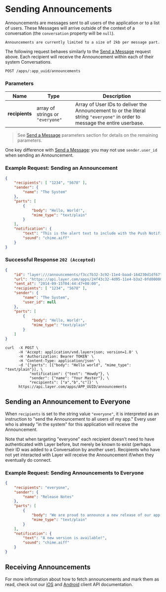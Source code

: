 # Sending Announcements

Announcements are messages sent to all users of the application or to a list of users. These Messages will arrive outside of the context of a conversation (the `conversation` property will be `null`).

```emphasis
Announcements are currently limited to a size of 2kb per message part.
```

The following request behaves similarly to the [Send a Message](#send-a-message) request above.  Each recipient will receive the Announcement within each of their system Conversations.

```request
POST /apps/:app_uuid/announcements
```

### Parameters

| Name         |    Type     |  Description  |
|--------------|-------------|---------------|
| **recipients** | array of strings or `"everyone"` | Array of User IDs to deliver the Announcement to or the literal string `"everyone"` in order to message the entire userbase. |


> See [Send a Message](#send-a-message) parameters section for details on the remaining parameters.

One key difference with [Send a Message](#send-a-message): you may not use `sender.user_id` when sending an Announcement.

### Example Request: Sending an Announcement

```json
{
    "recipients": [ "1234", "5678" ],
    "sender": {
        "name": "The System"
    },
    "parts": [
        {
            "body": "Hello, World!",
            "mime_type": "text/plain"
        }
    ],
    "notification": {
        "text": "This is the alert text to include with the Push Notification.",
        "sound": "chime.aiff"
    }
}
```

### Successful Response `202 (Accepted)`

```json
{
    "id": "layer:///announcements/f3cc7b32-3c92-11e4-baad-164230d1df67",
    "url": "https://api.layer.com/apps/24f43c32-4d95-11e4-b3a2-0fd00000020d/announcements/f3cc7b32-3c92-11e4-baad-164230d1df67",
    "sent_at": "2014-09-15T04:44:47+00:00",
    "recipients": [ "1234", "5678" ],
    "sender": {
        "name": "The System",
        "user_id": null
    },
    "parts": [
        {
            "body": "Hello, World!",
            "mime_type": "text/plain"
        }
    ]
}
```

```console
curl  -X POST \
      -H 'Accept: application/vnd.layer+json; version=1.0' \
      -H 'Authorization: Bearer TOKEN' \
      -H 'Content-Type: application/json' \
      -d '{"parts": [{"body": "Hello world", "mime_type": "text/plain"}], \
           "notification": {"text": "Howdy"}, \
           "sender": {"name": "Your Master"}, \
           "recipients": ["a","b","c"]}' \
      https://api.layer.com/apps/APP_UUID/announcements
```

## Sending an Announcement to Everyone

When `recipients` is set to the string value `"everyone"`, it is interpreted as an instruction to "send the Announcement to all users of my app." Every user who is already "in the system" for this application will receive the Announcement.

Note that when targeting "everyone" each recipient doesn't need to have authenticated with Layer before, but merely be known to exist (perhaps their ID was added to a Conversation by another user). Recipients who have not yet interacted with Layer will receive the Announcement if/when they eventually do connect.

### Example Request: Sending Announcements to Everyone

```json
{
    "recipients": "everyone",
    "sender": {
        "name": "Release Notes"
    },
    "parts": [
        {
            "body": "We are proud to announce a new release of our app!",
            "mime_type": "text/plain"
        }
    ],
    "notification": {
        "text": "A new version is available!",
        "sound": "chime.aiff"
    }
}
```

## Receiving Announcements

For more information about how to fetch announcements and mark them as read, check out our [iOS](https://developer.layer.com/docs/ios/integration#announcements) and [Android](https://developer.layer.com/docs/android/integration#announcements) client API documentation.
